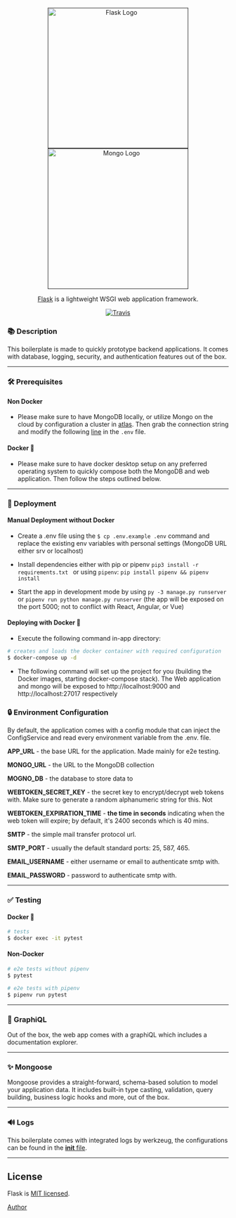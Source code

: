 <p align="center">
  <a href="" target="blank"><img src="https://cdn.hashnode.com/res/hashnode/image/upload/v1518503935975/S1_-_WePM.png" width="320" alt="Flask Logo" /></a>
  <a href="" target="blank"><img src="https://png.pngtree.com/svg/20170603/mongodb_1014584.png" width="320" alt="Mongo Logo" /></a>
</p>

[travis-image]: https://api.travis-ci.org/nestjs/nest.svg?branch=master
[travis-url]: https://travis-ci.org/nestjs/nest
[linux-image]: https://img.shields.io/travis/nestjs/nest/master.svg?label=linux
[linux-url]: https://travis-ci.org/nestjs/nest

  <p align="center"><a href="https://palletsprojects.com/p/flask/">Flask</a> is a lightweight WSGI web application framework.</p>
    <p align="center">
<a href="https://travis-ci.org/msanvarov/flask-graphql-mongo"><img src="https://travis-ci.org/msanvarov/flask-graphql-mongo.svg?branch=master" alt="Travis" /></a>
</p>
  
### 📚 Description

This boilerplate is made to quickly prototype backend applications. It comes with database, logging, security, and authentication features out of the box.

---

### 🛠️ Prerequisites

#### Non Docker

- Please make sure to have MongoDB locally, or utilize Mongo on the cloud by configuration a cluster in [atlas](https://www.mongodb.com/cloud/atlas). Then grab the connection string and modify the following [line](https://github.com/msanvarov/flask-graphql-mongo/blob/master/.env.example#L5) in the `.env` file.

#### Docker 🐳

- Please make sure to have docker desktop setup on any preferred operating system to quickly compose both the MongoDB and web application. Then follow the steps outlined below.

---

### 🚀 Deployment

#### Manual Deployment without Docker

- Create a .env file using the `$ cp .env.example .env` command and replace the existing env variables with personal settings (MongoDB URL either srv or localhost)

- Install dependencies either with pip or pipenv `pip3 install -r requirements.txt ` or using `pipenv`: `pip install pipenv && pipenv install`

- Start the app in development mode by using `py -3 manage.py runserver` or `pipenv run python manage.py runserver` (the app will be exposed on the port 5000; not to conflict with React, Angular, or Vue)

#### Deploying with Docker 🐳

- Execute the following command in-app directory:

```bash
# creates and loads the docker container with required configuration
$ docker-compose up -d
```

- The following command will set up the project for you (building the Docker images, starting docker-compose stack). The Web application and mongo will be exposed to http://localhost:9000 and http://localhost:27017 respectively

### 🔒 Environment Configuration

By default, the application comes with a config module that can inject the ConfigService and read every environment variable from the .env. file.

**APP_URL** - the base URL for the application. Made mainly for e2e testing.

**MONGO_URL** - the URL to the MongoDB collection

**MOGNO_DB** - the database to store data to

**WEBTOKEN_SECRET_KEY** - the secret key to encrypt/decrypt web tokens with. Make sure to generate a random alphanumeric string for this. Not 

**WEBTOKEN_EXPIRATION_TIME** - **the time in seconds** indicating when the web token will expire; by default, it's 2400 seconds which is 40 mins.

**SMTP** - the simple mail transfer protocol url.

**SMTP_PORT** - usually the default standard ports: 25, 587, 465.

**EMAIL_USERNAME** - either username or email to authenticate smtp with.

**EMAIL_PASSWORD** - password to authenticate smtp with.

---

### ✅ Testing

#### Docker 🐳

```bash
# tests
$ docker exec -it pytest
```

#### Non-Docker

```bash
# e2e tests without pipenv
$ pytest

# e2e tests with pipenv
$ pipenv run pytest
```

---

### 📝 GraphiQL

Out of the box, the web app comes with a graphiQL which includes a documentation explorer.

---

### ✨ Mongoose

Mongoose provides a straight-forward, schema-based solution to model your application data. It includes built-in type casting, validation, query building, business logic hooks and more, out of the box.

---

### 🔊 Logs

This boilerplate comes with integrated logs by werkzeug, the configurations can be found in the [__init__ file](https://github.com/msanvarov/flask-graphql-mongo/blob/master/__init__.py#L8).

---

## License

Flask is [MIT licensed](LICENSE).

[Author](https://msanvarov.github.io/personal-portfolio/)
